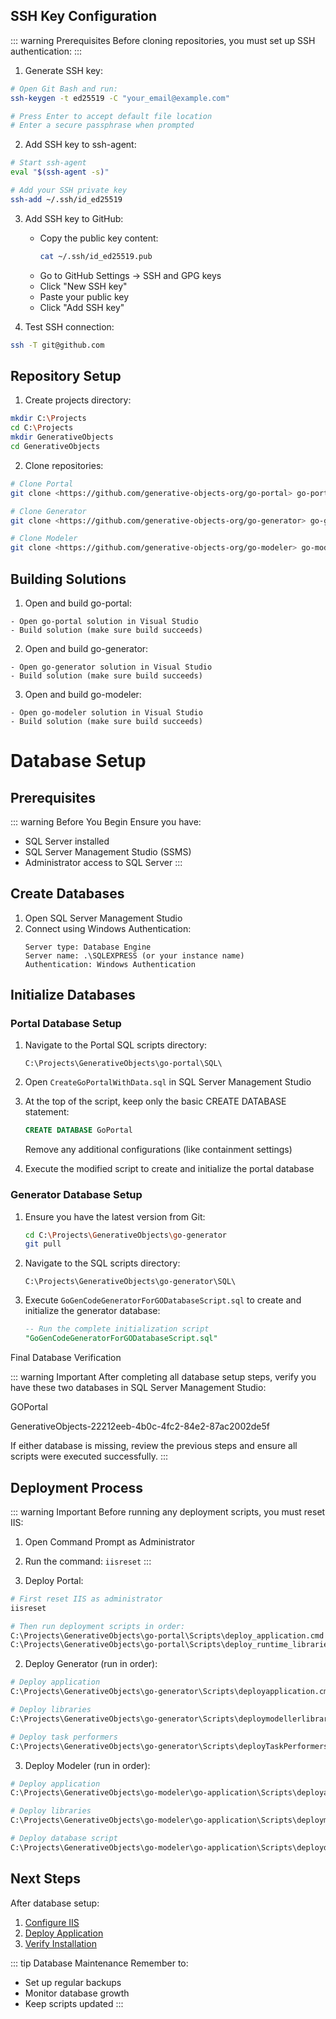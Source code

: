 ## SSH Key Configuration

::: warning Prerequisites
Before cloning repositories, you must set up SSH authentication:
:::

1. Generate SSH key:
```bash
# Open Git Bash and run:
ssh-keygen -t ed25519 -C "your_email@example.com"

# Press Enter to accept default file location
# Enter a secure passphrase when prompted
```

2. Add SSH key to ssh-agent:
```bash
# Start ssh-agent
eval "$(ssh-agent -s)"

# Add your SSH private key
ssh-add ~/.ssh/id_ed25519
```

3. Add SSH key to GitHub:
   - Copy the public key content:
     ```bash
     cat ~/.ssh/id_ed25519.pub
     ```
   - Go to GitHub Settings → SSH and GPG keys
   - Click "New SSH key"
   - Paste your public key
   - Click "Add SSH key"

4. Test SSH connection:
```bash
ssh -T git@github.com
```

## Repository Setup

1. Create projects directory:
```bash
mkdir C:\Projects
cd C:\Projects
mkdir GenerativeObjects
cd GenerativeObjects
```

2. Clone repositories:
```bash
# Clone Portal
git clone <https://github.com/generative-objects-org/go-portal> go-portal

# Clone Generator
git clone <https://github.com/generative-objects-org/go-generator> go-generator

# Clone Modeler
git clone <https://github.com/generative-objects-org/go-modeler> go-modeler
```

## Building Solutions

1. Open and build go-portal:
```
- Open go-portal solution in Visual Studio
- Build solution (make sure build succeeds)
```

2. Open and build go-generator:
```
- Open go-generator solution in Visual Studio
- Build solution (make sure build succeeds)
```

3. Open and build go-modeler:
```
- Open go-modeler solution in Visual Studio
- Build solution (make sure build succeeds)
```

# Database Setup

## Prerequisites

::: warning Before You Begin
Ensure you have:
- SQL Server installed
- SQL Server Management Studio (SSMS)
- Administrator access to SQL Server
:::

## Create Databases

1. Open SQL Server Management Studio
2. Connect using Windows Authentication:
   ```
   Server type: Database Engine
   Server name: .\SQLEXPRESS (or your instance name)
   Authentication: Windows Authentication
   ```

## Initialize Databases

### Portal Database Setup

1. Navigate to the Portal SQL scripts directory:
   ```
   C:\Projects\GenerativeObjects\go-portal\SQL\
   ```

2. Open `CreateGoPortalWithData.sql` in SQL Server Management Studio

3. At the top of the script, keep only the basic CREATE DATABASE statement:
   ```sql
   CREATE DATABASE GoPortal
   ```
   Remove any additional configurations (like containment settings)

4. Execute the modified script to create and initialize the portal database

### Generator Database Setup

1. Ensure you have the latest version from Git:
   ```bash
   cd C:\Projects\GenerativeObjects\go-generator
   git pull
   ```

2. Navigate to the SQL scripts directory:
   ```
   C:\Projects\GenerativeObjects\go-generator\SQL\
   ```

3. Execute `GoGenCodeGeneratorForGODatabaseScript.sql` to create and initialize the generator database:
   ```sql
   -- Run the complete initialization script
   "GoGenCodeGeneratorForGODatabaseScript.sql"
   
   ```

Final Database Verification

::: warning Important
After completing all database setup steps, verify you have these two databases in SQL Server Management Studio:

GOPortal

GenerativeObjects-22212eeb-4b0c-4fc2-84e2-87ac2002de5f

If either database is missing, review the previous steps and ensure all scripts were executed successfully.
:::


## Deployment Process

::: warning Important
Before running any deployment scripts, you must reset IIS:
1. Open Command Prompt as Administrator
2. Run the command: `iisreset`
:::

1. Deploy Portal:
```bash
# First reset IIS as administrator
iisreset

# Then run deployment scripts in order:
C:\Projects\GenerativeObjects\go-portal\Scripts\deploy_application.cmd
C:\Projects\GenerativeObjects\go-portal\Scripts\deploy_runtime_libraries.cmd
```

2. Deploy Generator (run in order):
```bash
# Deploy application
C:\Projects\GenerativeObjects\go-generator\Scripts\deployapplication.cmd

# Deploy libraries
C:\Projects\GenerativeObjects\go-generator\Scripts\deploymodellerlibraries.bat

# Deploy task performers
C:\Projects\GenerativeObjects\go-generator\Scripts\deployTaskPerformers.bat
```

3. Deploy Modeler (run in order):
```bash
# Deploy application
C:\Projects\GenerativeObjects\go-modeler\go-application\Scripts\deployapplication.cmd

# Deploy libraries
C:\Projects\GenerativeObjects\go-modeler\go-application\Scripts\deploymodellerlibraries.bat

# Deploy database script
C:\Projects\GenerativeObjects\go-modeler\go-application\Scripts\deploydatabasescript.bat
```

## Next Steps

After database setup:

1. [Configure IIS](./iis.md)
2. [Deploy Application](../deployment/setup.md)
3. [Verify Installation](../deployment/verification.md)

::: tip Database Maintenance
Remember to:
- Set up regular backups
- Monitor database growth
- Keep scripts updated
:::
